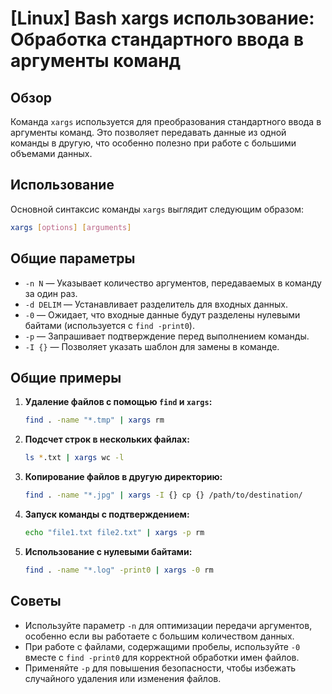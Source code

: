 # [Linux] Bash xargs использование: Обработка стандартного ввода в аргументы команд

## Обзор
Команда `xargs` используется для преобразования стандартного ввода в аргументы команд. Это позволяет передавать данные из одной команды в другую, что особенно полезно при работе с большими объемами данных.

## Использование
Основной синтаксис команды `xargs` выглядит следующим образом:

```bash
xargs [options] [arguments]
```

## Общие параметры
- `-n N` — Указывает количество аргументов, передаваемых в команду за один раз.
- `-d DELIM` — Устанавливает разделитель для входных данных.
- `-0` — Ожидает, что входные данные будут разделены нулевыми байтами (используется с `find -print0`).
- `-p` — Запрашивает подтверждение перед выполнением команды.
- `-I {}` — Позволяет указать шаблон для замены в команде.

## Общие примеры

1. **Удаление файлов с помощью `find` и `xargs`:**
   ```bash
   find . -name "*.tmp" | xargs rm
   ```

2. **Подсчет строк в нескольких файлах:**
   ```bash
   ls *.txt | xargs wc -l
   ```

3. **Копирование файлов в другую директорию:**
   ```bash
   find . -name "*.jpg" | xargs -I {} cp {} /path/to/destination/
   ```

4. **Запуск команды с подтверждением:**
   ```bash
   echo "file1.txt file2.txt" | xargs -p rm
   ```

5. **Использование с нулевыми байтами:**
   ```bash
   find . -name "*.log" -print0 | xargs -0 rm
   ```

## Советы
- Используйте параметр `-n` для оптимизации передачи аргументов, особенно если вы работаете с большим количеством данных.
- При работе с файлами, содержащими пробелы, используйте `-0` вместе с `find -print0` для корректной обработки имен файлов.
- Применяйте `-p` для повышения безопасности, чтобы избежать случайного удаления или изменения файлов.